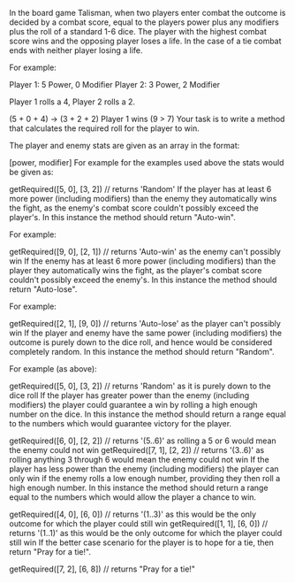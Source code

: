 In the board game Talisman, when two players enter combat the outcome is decided by a combat score, equal to the players power plus any modifiers plus the roll of a standard 1-6 dice. The player with the highest combat score wins and the opposing player loses a life. In the case of a tie combat ends with neither player losing a life.

For example:

Player 1: 5 Power, 0 Modifier
Player 2: 3 Power, 2 Modifier

Player 1 rolls a 4, Player 2 rolls a 2.

(5 + 0 + 4) -> (3 + 2 + 2)
Player 1 wins (9 > 7)
Your task is to write a method that calculates the required roll for the player to win.

The player and enemy stats are given as an array in the format:

[power, modifier]
For example for the examples used above the stats would be given as:

getRequired([5, 0], [3, 2]) // returns 'Random'
If the player has at least 6 more power (including modifiers) than the enemy they automatically wins the fight, as the enemy's combat score couldn't possibly exceed the player's. In this instance the method should return "Auto-win".

For example:

getRequired([9, 0], [2, 1]) // returns 'Auto-win' as the enemy can't possibly win
If the enemy has at least 6 more power (including modifiers) than the player they automatically wins the fight, as the player's combat score couldn't possibly exceed the enemy's. In this instance the method should return "Auto-lose".

For example:

getRequired([2, 1], [9, 0]) // returns 'Auto-lose' as the player can't possibly win
If the player and enemy have the same power (including modifiers) the outcome is purely down to the dice roll, and hence would be considered completely random. In this instance the method should return "Random".

For example (as above):

getRequired([5, 0], [3, 2]) // returns 'Random' as it is purely down to the dice roll
If the player has greater power than the enemy (including modifiers) the player could guarantee a win by rolling a high enough number on the dice. In this instance the method should return a range equal to the numbers which would guarantee victory for the player.

getRequired([6, 0], [2, 2]) // returns '(5..6)' as rolling a 5 or 6 would mean the enemy could not win
getRequired([7, 1], [2, 2]) // returns '(3..6)' as rolling anything 3 through 6 would mean the enemy could not win
If the player has less power than the enemy (including modifiers) the player can only win if the enemy rolls a low enough number, providing they then roll a high enough number. In this instance the method should return a range equal to the numbers which would allow the player a chance to win.

getRequired([4, 0], [6, 0]) // returns '(1..3)' as this would be the only outcome for which the player could still win
getRequired([1, 1], [6, 0]) // returns '(1..1)' as this would be the only outcome for which the player could still win
If the better case scenario for the player is to hope for a tie, then return "Pray for a tie!".

getRequired([7, 2], [6, 8]) // returns "Pray for a tie!"
